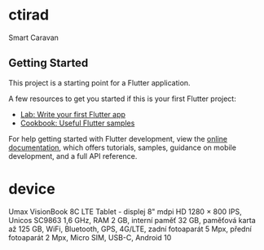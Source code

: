 # ctirad

Smart Caravan

## Getting Started

This project is a starting point for a Flutter application.

A few resources to get you started if this is your first Flutter project:

- [Lab: Write your first Flutter app](https://docs.flutter.dev/get-started/codelab)
- [Cookbook: Useful Flutter samples](https://docs.flutter.dev/cookbook)

For help getting started with Flutter development, view the
[online documentation](https://docs.flutter.dev/), which offers tutorials,
samples, guidance on mobile development, and a full API reference.

# device
Umax VisionBook 8C LTE Tablet - displej 8" mdpi HD 1280 × 800 IPS, Unicos SC9863 1,6 GHz, RAM 2 GB, interní paměť 32 GB, paměťová karta až 125 GB, WiFi, Bluetooth, GPS, 4G/LTE, zadní fotoaparát 5 Mpx, přední fotoaparát 2 Mpx, Micro SIM, USB-C, Android 10
